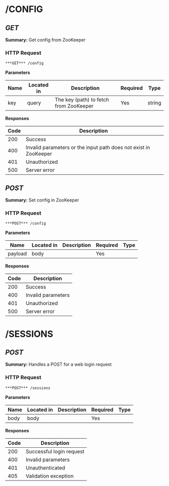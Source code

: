 # /CONFIG
## ***GET***

**Summary:** Get config from ZooKeeper

### HTTP Request
`***GET*** /config`

**Parameters**

| Name | Located in | Description | Required | Type |
| ---- | ---------- | ----------- | -------- | ---- |
| key | query | The key (path) to fetch from ZooKeeper | Yes | string |

**Responses**

| Code | Description |
| ---- | ----------- |
| 200 | Success |
| 400 | Invalid parameters or the input path does not exist in ZooKeeper |
| 401 | Unauthorized |
| 500 | Server error |

## ***POST***

**Summary:** Set config in ZooKeeper

### HTTP Request
`***POST*** /config`

**Parameters**

| Name | Located in | Description | Required | Type |
| ---- | ---------- | ----------- | -------- | ---- |
| payload | body |  | Yes |  |

**Responses**

| Code | Description |
| ---- | ----------- |
| 200 | Success |
| 400 | Invalid parameters |
| 401 | Unauthorized |
| 500 | Server error |

# /SESSIONS
## ***POST***

**Summary:** Handles a POST for a web login request

### HTTP Request
`***POST*** /sessions`

**Parameters**

| Name | Located in | Description | Required | Type |
| ---- | ---------- | ----------- | -------- | ---- |
| body | body |  | Yes |  |

**Responses**

| Code | Description |
| ---- | ----------- |
| 200 | Successful login request |
| 400 | Invalid parameters |
| 401 | Unauthenticated |
| 405 | Validation exception |

